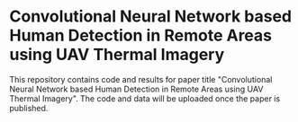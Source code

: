 # Convolutional Neural Network based Human Detection in Remote Areas using UAV Thermal Imagery

This repository contains code and results for paper title "Convolutional Neural Network based Human Detection in Remote Areas using UAV Thermal Imagery". 
The code and data will be uploaded once the paper is published.
